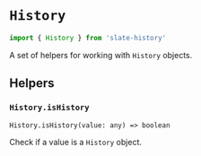 # `History`

```js
import { History } from 'slate-history'
```

A set of helpers for working with `History` objects.

## Helpers

### `History.isHistory`

`History.isHistory(value: any) => boolean`

Check if a value is a `History` object.
